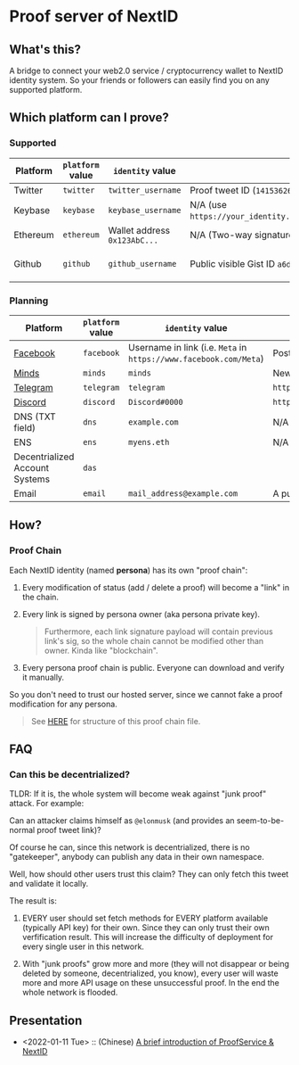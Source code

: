 # Proof server of NextID

## What's this?

A bridge to connect your web2.0 service / cryptocurrency wallet to
NextID identity system. So your friends or followers can easily find
you on any supported platform.

## Which platform can I prove?

### Supported

| Platform | `platform` value | `identity` value             | `proof_location` value                                                         | Misc.                                                   |
|----------|------------------|------------------------------|--------------------------------------------------------------------------------|---------------------------------------------------------|
| Twitter  | `twitter`        | `twitter_username`           | Proof tweet ID (`1415362679095635970`)                                         |                                                         |
| Keybase  | `keybase`        | `keybase_username`           | N/A (use `https://your_identity.keybase.pub/NextID/COMPRESSED_PUBKEY_HEX.txt`) |                                                         |
| Ethereum | `ethereum`       | Wallet address `0x123AbC...` | N/A (Two-way signatures created from persona sk and wallet sk)                 |                                                         |
| Github   | `github`         | `github_username`            | Public visible Gist ID `a6dddd2811af21b671fd`                                  | Gist should contains `0xPUBKEY_COMRESSED_HEX.json` file |

### Planning

| Platform                             | `platform` value | `identity` value                                                  | `proof_location` value                                 | Misc. |
|--------------------------------------|------------------|-------------------------------------------------------------------|--------------------------------------------------------|-------|
| [Facebook](https://www.facebook.com) | `facebook`       | Username in link (i.e. `Meta` in `https://www.facebook.com/Meta`) | Post ID (`460695145492083`)                            |       |
| [Minds](https://www.minds.com)       | `minds`          | `minds`                                                           | Newsfeed ID (`1309718521097228301`)                    |       |
| [Telegram](https://telegram.org)     | `telegram`       | `telegram`                                                        | `https://t.me/some_public_group/CHAT_ID_DIGITS`        |       |
| [Discord](https://discord.com)       | `discord`        | `Discord#0000`                                                    | `https://discord.com/channels/DIGITS/DIGITS/DIGITS`    |       |
| DNS (TXT field)                      | `dns`            | `example.com`                                                     | N/A (use `dig example.com TXT`)                        |       |
| ENS                                  | `ens`            | `myens.eth`                                                       | N/A (use `id.next.proof` record in ENS to store proof) |       |
| Decentrialized Account Systems       | `das`            |                                                                   |                                                        |       |
| Email                                | `email`          | `mail_address@example.com`                                        | A public mailing list `mbox` download URL (?)          |       |

## How?

### Proof Chain

Each NextID identity (named **persona**) has its own "proof chain":

1. Every modification of status (add / delete a proof) will become a
   "link" in the chain.

2. Every link is signed by persona owner (aka persona private key).

   > Furthermore, each link signature payload will contain previous
   > link's sig, so the whole chain cannot be modified other than
   > owner. Kinda like "blockchain".

3. Every persona proof chain is public. Everyone can download and
   verify it manually.

So you don't need to trust our hosted server, since we cannot fake a
proof modification for any persona.

> See [HERE](./proof_chain.md) for structure of this proof chain file.

## FAQ

### Can this be decentrialized?

TLDR: If it is, the whole system will become weak against "junk proof"
attack. For example:

Can an attacker claims himself as `@elonmusk` (and provides an
seem-to-be-normal proof tweet link)?

Of course he can, since this network is decentrialized, there is no
"gatekeeper", anybody can publish any data in their own namespace.

Well, how should other users trust this claim?  They can only fetch this
tweet and validate it locally.

The result is:

1. EVERY user should set fetch methods for EVERY platform available
   (typically API key) for their own.  Since they can only trust their
   own verfification result.  This will increase the difficulty of
   deployment for every single user in this network.

2. With "junk proofs" grow more and more (they will not disappear or
   being deleted by someone, decentrialized, you know), every user
   will waste more and more API usage on these unsuccessful proof.
   In the end the whole network is flooded.

## Presentation

- <2022-01-11 Tue> :: (Chinese) [A brief introduction of ProofService & NextID](https://docs.google.com/presentation/d/1aq9H8eViLRgZ32xcTcTsAdET52X3P3jtuJFIP5COpyI/edit?usp=sharing)
